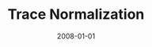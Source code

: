 ---
title: "Trace Normalization"
date: 2008-01-01
venue: "19th International Symposium on Software Reliability Engineering (ISSRE 2008), 11-14 November 2008, Seattle/Redmond, WA, USA"
paperurl: https://doi.org/10.1109/ISSRE.2008.37
authors: "Madeline Diep, Sebastian G Elbaum and Matthew B Dwyer"
awards: ""
---